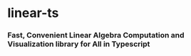 # linear-ts
### Fast, Convenient Linear Algebra Computation and Visualization library for All in Typescript

